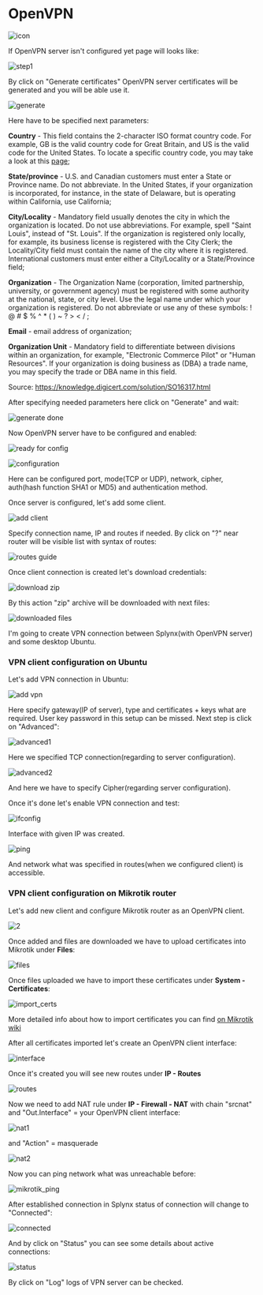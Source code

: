 OpenVPN
====

![icon](icon.png)

If OpenVPN server isn't configured yet page will looks like:

![step1](step1.png)

By click on "Generate certificates" OpenVPN server certificates will be generated and you will be able use it.

![generate](generate_certs.png)

Here have to be specified next parameters:

**Country** - This field contains the 2-character ISO format country code. For example, GB is the valid country code for Great Britain, and US is the valid code for the United States. To locate a specific country code, you may take a look at this [page](www.nationsonline.org/oneworld/country_code_list.html);

**State/province** - U.S. and Canadian customers must enter a State or Province name. Do not abbreviate. In the United States, if your organization is incorporated, for instance, in the state of Delaware, but is operating within California, use California;

**City/Locality** - Mandatory field usually denotes the city in which the organization is located. Do not use abbreviations. For example, spell "Saint Louis", instead of "St. Louis". If the organization is registered only locally, for example, its business license is registered with the City Clerk; the Locality/City field must contain the name of the city where it is registered. International customers must enter either a City/Locality or a State/Province field;

**Organization** - The Organization Name (corporation, limited partnership, university, or government agency) must be registered with some authority at the national, state, or city level. Use the legal name under which your organization is registered. Do not abbreviate or use any of these symbols: ! @ # $ % ^ * ( ) ~ ? > < / ;

**Email** - email address of organization;

**Organization Unit** - Mandatory field to differentiate between divisions within an organization, for example, "Electronic Commerce Pilot" or "Human Resources". If your organization is doing business as (DBA) a trade name, you may specify the trade or DBA name in this field.

Source: https://knowledge.digicert.com/solution/SO16317.html

After specifying needed parameters here click on "Generate" and wait:

![generate done](generate_done.png)

Now OpenVPN server have to be configured and enabled:

![ready for config](ready_for_config.png)


![configuration](config.png)

Here can be configured port, mode(TCP or UDP), network, cipher, auth(hash function SHA1 or MD5) and authentication method.

Once server is configured, let's add some client.

![add client](add_client.png)

Specify connection name, IP and routes if needed. By click on "?" near router will be visible list with syntax of routes:

![routes guide](routes_guide.png)

Once client connection is created let's download credentials:

![download zip](client.png)

By this action "zip" archive will be downloaded with next files:

![downloaded files](downloaded_files.png)

I'm going to create VPN connection between Splynx(with OpenVPN server) and some desktop Ubuntu.

### VPN client configuration on Ubuntu
Let's add VPN connection in Ubuntu:

![add vpn](add_vpn.png)

Here specify gateway(IP of server), type and certificates + keys what are required. User key password in this setup can be missed. Next step is click on "Advanced":

![advanced1](advanced1.png)

Here we specified TCP connection(regarding to server configuration).

![advanced2](advanced2.png)

And here we have to specify Cipher(regarding server configuration).

Once it's done let's enable VPN connection and test:

![ifconfig](ifconfig.png)

Interface with given IP was created.

![ping](ping.png)

And network what was specified in routes(when we configured client) is accessible.

### VPN client configuration on Mikrotik router

Let's add new client and configure Mikrotik router as an OpenVPN client.

![2](connection2.png)

Once added and files are downloaded we have to upload certificates into Mikrotik under **Files**:

![files](mikrotik_files.png)

Once files uploaded we have to import these certificates under **System - Certificates**:

![import_certs](import_certs.png)

More detailed info about how to import certificates you can find [on Mikrotik wiki](https://wiki.mikrotik.com/wiki/Manual:Create_Certificates)

After all certificates imported let's create an OpenVPN client interface:

![interface](interface_ovpn.png)

Once it's created you will see new routes under **IP - Routes**

![routes](mikrotik_routes.png)

Now we need to add NAT rule under **IP - Firewall - NAT** with chain "srcnat" and "Out.Interface" = your OpenVPN client interface:

![nat1](nat_general.png)

and "Action" = masquerade

![nat2](nat_action.png)    

Now you can ping network what was unreachable before:

![mikrotik_ping](mikrotik_ping.png)


After established connection in Splynx status of connection will change to "Connected":

![connected](connected.png)

And by click on "Status" you can see some details about active connections:

![status](status.png)

By click on "Log" logs of VPN server can be checked.

